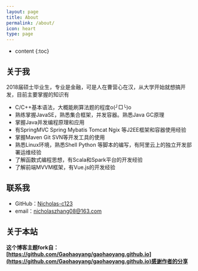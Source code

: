 ```yaml
---
layout: page
title: About
permalink: /about/
icon: heart
type: page
---
```


* content
{:toc}

## 关于我

2018届硕士毕业生，专业是金融，可是人在曹营心在汉，从大学开始就想搞开发，目前主要掌握的知识有  
* C/C++基本语法，大概能刷算法题的程度o(╯□╰)o
* 熟练掌握JavaSE，熟悉集合框架，并发容器。熟悉Java GC原理
* 掌握Java并发编程原理和应用
* 有SpringMVC Spring Mybatis Tomcat Ngix 等J2EE框架和容器使用经验
* 掌握Maven Git SVN等开发工具的使用
* 熟悉Linux环境，熟悉Shell Python 等脚本的编写，有阿里云上的独立开发部署运维经验
* 了解函数式编程思想，有Scala和Spark平台的开发经验
* 了解前端MVVM框架，有Vue.js的开发经验



## 联系我

* GitHub：[Nicholas-c123](https://github.com/Nicholas-c123)
* email：nicholaszhang08@163.com

## 关于本站

**这个博客主题fork自：[https://github.com/Gaohaoyang/gaohaoyang.github.io](https://github.com/Gaohaoyang/gaohaoyang.github.io)感谢作者的分享**


